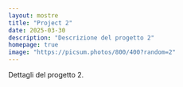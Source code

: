 ```yaml
---
layout: mostre
title: "Project 2"
date: 2025-03-30
description: "Descrizione del progetto 2"
homepage: true
image: "https://picsum.photos/800/400?random=2"
---
```


Dettagli del progetto 2.
